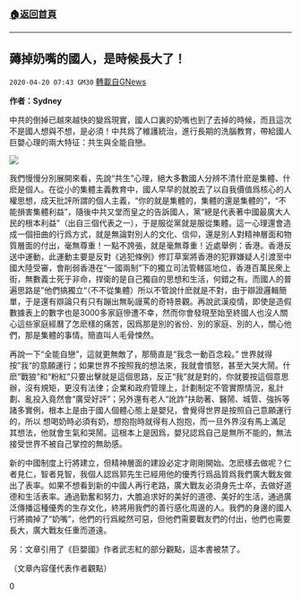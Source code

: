 ###  [:house:返回首頁](https://github.com/ourhimalayas/txt)
---

## 薅掉奶嘴的國人，是時候長大了！
`2020-04-20 07:43 GM30` [轉載自GNews](https://gnews.org/zh-hant/178956/)

**作者：Sydney**

中共的倒掉已越來越快的變爲現實，國人口裏的奶嘴也到了去掉的時候，而且這次不是國人想與不想，是必須！中共爲了維護統治，進行長期的洗腦教育，帶給國人巨嬰心理的兩大特征：共生與全能自戀。

![](https://s3.amazonaws.com/gnews-media-offload/wp-content/uploads/2020/04/20033925/image0-140.jpg)

我們慢慢分別展開來看，先說“共生”心理，絕大多數國人分辨不清什麽是集體、什麽是個人。在從小的集體主義教育中，國人早早的就脫去了以自我價值爲核心的人權思想，成天批評所謂的個人主義，“你的就是集體的，集體的還是集體的”，“不能損害集體利益”，隨後中共又堂而皇之的告訴國人，黨“總是代表著中國最廣大人民的根本利益”（出自三個代表之一），于是服從黨就是服從集體。這一心理還會造成一個扭曲的行爲方式，就是無論對別人的文化、信仰，還是別人對精神層面和物質層面的付出，毫無尊重！一點不誇張，就是毫無尊重！近處舉例：香港。香港反送中運動，此運動主要是反對《逃犯條例》修訂草案將香港的犯罪嫌疑人引渡至中國大陸受審，會削弱香港在“一國兩制”下的獨立司法管轄區地位，香港百萬民衆上街，無數義士死于非命，捍衛的是自己獨自的思想和生活，何錯之有。而國人的普遍思路是”他們搞獨立“（不不從集體）所以不管說什麽就是不對，由于辯證邏輯簡單，于是還有辯論只有只有蹦出無恥謾罵的奇特景觀。再說武漢疫情，即使是造假數據表上的數字也是3000多家庭慘遭不幸，然而你會發現至始至終國人也沒人關心這些家庭經曆了怎麽樣的痛苦，因爲那是別的省份、別的家庭、別的人，關心他們，那是集體的事情。簡直叫人毛骨悚然。

再說一下“全能自戀”，這就更無敵了，那簡直是“我念一動百念殺。” 世界就得按”我“的意願運行；如果世界不按照我的想法來，我就會憤怒，甚至大哭大鬧。什麽“戰狼”和“粉紅”只要出擊就是這個思路，反正“我”就是對的，你就要按這個意思辦，沒有規矩，更沒有法律；企業和政府管理上，計劃制定不管實際情況，亂計劃、亂投入竟然會“廣受好評”；另外還有老人“訛詐”扶助著、醫鬧、城管、強拆等諸多實例，根本上是由于國人個體心態上是嬰兒，會覺得世界是按照自己意願運行的，所以 想喝奶時必須有奶，想抱抱時就得有人抱抱，而一旦外界沒有馬上滿足其想法，他就會生氣和哭鬧。這根本上是因爲，嬰兒認爲自己是無所不能的，無法接受世界不被自己掌控的無助感。

新的中國制度上行將建立，但精神層面的建設必定才剛剛開始。怎麽樣去做呢？仁者見仁，智者見智，我個人認爲郭先生已經用他的優秀行爲品質爲我們廣大戰友做出了表率。如果不想看到新的中國人再行老路，廣大戰友必須身先士卒，去做好道德和生活表率。通過勤奮和努力，大膽追求好的美好的道德、美好的生活，通過廣泛傳播這種優秀的生存文化，終將用我們的善行感化周邊的人。我們的身邊的國人行將摘掉了“奶嘴”，他們的行爲縱然可惡，但他們需要戰友們的付出，他們也需要長大，廣大戰友任重而道遠。

另：文章引用了《巨嬰國》作者武志紅的部分觀點，這本書被禁了。

（文章內容僅代表作者觀點）

0

